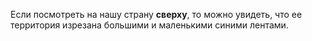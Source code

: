 Если посмотреть на нашу страну **сверху**, то можно увидеть, что ее территория изрезана большими и маленькими синими лентами.